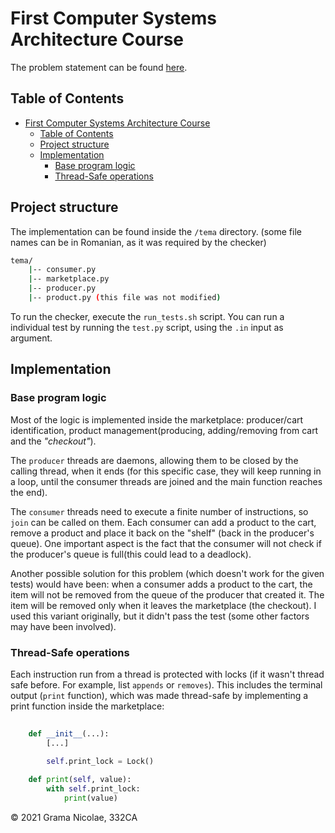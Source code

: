 # First Computer Systems Architecture Course

The problem statement can be found [here](https://ocw.cs.pub.ro/courses/asc/teme/tema1).

## Table of Contents

- [First Computer Systems Architecture Course](#first-computer-systems-architecture-course)
  - [Table of Contents](#table-of-contents)
  - [Project structure](#project-structure)
  - [Implementation](#implementation)
    - [Base program logic](#base-program-logic)
    - [Thread-Safe operations](#thread-safe-operations)

## Project structure

The implementation can be found inside the `/tema` directory. (some file names can be in Romanian, as it was required by the checker)

``` bash
tema/
    |-- consumer.py
    |-- marketplace.py
    |-- producer.py
    |-- product.py (this file was not modified)
```

To run the checker, execute the `run_tests.sh` script. You can run a individual test by running the `test.py` script, using the `.in` input as argument.

## Implementation

### Base program logic

Most of the logic is implemented inside the marketplace: producer/cart identification, product management(producing, adding/removing from cart and the _"checkout"_).

The `producer` threads are daemons, allowing them to be closed by the calling thread, when it ends (for this specific case, they will keep running in a loop, until the consumer threads are joined and the main function reaches the end).

The `consumer` threads need to execute a finite number of instructions, so `join` can be called on them. Each consumer can add a product to the cart, remove a product and place it back on the "shelf" (back in the producer's queue). One important aspect is the fact that the consumer will not check if the producer's queue is full(this could lead to a deadlock).

Another possible solution for this problem (which doesn't work for the given tests) would have been: when a consumer adds a product to the cart, the item will not be removed from the queue of the producer that created it. The item will be removed only when it leaves the marketplace (the checkout). I used this variant originally, but it didn't pass the test (some other factors may have been involved).

### Thread-Safe operations

Each instruction run from a thread is protected with locks (if it wasn't thread safe before. For example, list `appends` or `removes`). This includes the terminal output (`print` function), which was made thread-safe by implementing a print function inside the marketplace:

```py
    
    def __init__(...):
        [...]
        
        self.print_lock = Lock()

    def print(self, value):
        with self.print_lock:
            print(value)
```

© 2021 Grama Nicolae, 332CA
